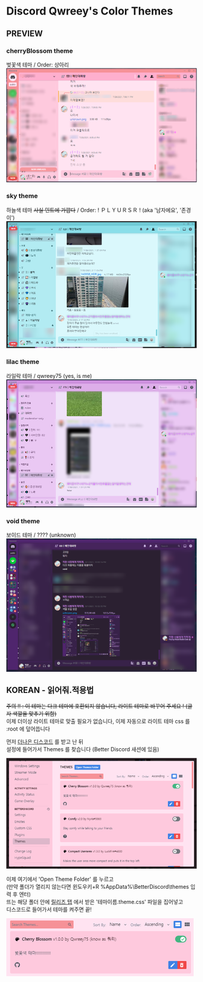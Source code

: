 
# Discord Qwreey's Color Themes

## PREVIEW

### cherryBlossom theme

벚꽃색 테마 / Order: 상아리  
![이미지](./src/cherryBlossom/preview.png)  

### sky theme

하늘색 테마 ~~사실 민트에 가깝다~~ / Order: ! ＰＬＹＵＲＳＲ ! (aka '남자에요', '존경이')  
![이미지](./src/sky/preview.png)  

### lilac theme

라일락 테마 / qwreey75 (yes, is me)  
![이미지](./src/lilac/preview.png)  

### void theme

보이드 테마 / ???? (unknown)  
![이미지](./src/void/preview.png)  

## KOREAN - 읽어줘.적용법

~~주의 !! : 이 테마는 다크 테마에 호환되지 않습니다, 라이트 테마로 바꾸어 주세요 ! (글자 색깔을 맞추기 위함)~~  
이제 더이상 라이트 테마로 맞출 필요가 없습니다, 이제 자동으로 라이트 테마 css 를 :root 에 덮어씁니다

먼저 [더나은 디스코드](https://betterdiscord.app) 를 받고 난 뒤  
설정에 들어가서 Themes 를 찾습니다 (Better Discord 새션에 있음)  

![이미지](./img/settings_theme.png)  

이제 여기에서 'Open Theme Folder' 를 누르고  
(만약 폴더가 열리지 않는다면 윈도우키+R %AppData%\BetterDiscord\themes 입력 후 엔터)  
뜨는 해당 폴더 안에 [릴리즈 탭](https://github.com/qwreey75/Themecord/releases) 에서 받은 '테마이름.theme.css' 파일을 집어넣고  
디스코드로 들어가서 테마를 켜주면 끝!  

![이미지](./img/apply_theme.png)
